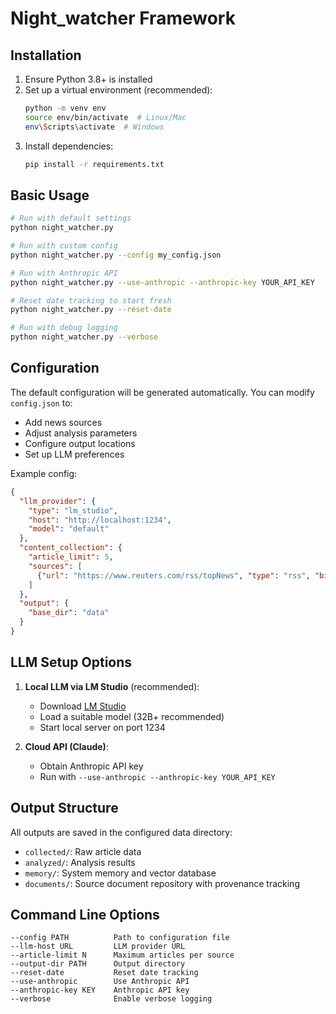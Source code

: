 # Night_watcher Framework



## Installation

1. Ensure Python 3.8+ is installed
2. Set up a virtual environment (recommended):
   ```bash
   python -m venv env
   source env/bin/activate  # Linux/Mac
   env\Scripts\activate  # Windows
   ```
3. Install dependencies:
   ```bash
   pip install -r requirements.txt
   ```

## Basic Usage

```bash
# Run with default settings
python night_watcher.py

# Run with custom config
python night_watcher.py --config my_config.json

# Run with Anthropic API
python night_watcher.py --use-anthropic --anthropic-key YOUR_API_KEY

# Reset date tracking to start fresh
python night_watcher.py --reset-date

# Run with debug logging
python night_watcher.py --verbose
```

## Configuration

The default configuration will be generated automatically. You can modify `config.json` to:
- Add news sources
- Adjust analysis parameters
- Configure output locations
- Set up LLM preferences

Example config:
```json
{
  "llm_provider": {
    "type": "lm_studio",
    "host": "http://localhost:1234",
    "model": "default"
  },
  "content_collection": {
    "article_limit": 5,
    "sources": [
      {"url": "https://www.reuters.com/rss/topNews", "type": "rss", "bias": "center"}
    ]
  },
  "output": {
    "base_dir": "data"
  }
}
```

## LLM Setup Options

1. **Local LLM via LM Studio** (recommended):
   - Download [LM Studio](https://lmstudio.ai/)
   - Load a suitable model (32B+ recommended)
   - Start local server on port 1234
   
2. **Cloud API (Claude)**:
   - Obtain Anthropic API key
   - Run with `--use-anthropic --anthropic-key YOUR_API_KEY`

## Output Structure

All outputs are saved in the configured data directory:
- `collected/`: Raw article data
- `analyzed/`: Analysis results
- `memory/`: System memory and vector database
- `documents/`: Source document repository with provenance tracking

## Command Line Options

```
--config PATH          Path to configuration file
--llm-host URL         LLM provider URL
--article-limit N      Maximum articles per source
--output-dir PATH      Output directory
--reset-date           Reset date tracking
--use-anthropic        Use Anthropic API
--anthropic-key KEY    Anthropic API key
--verbose              Enable verbose logging
```
